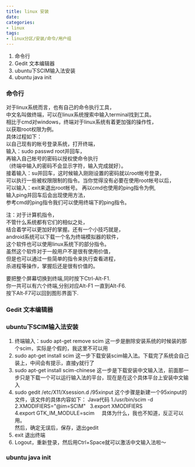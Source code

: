 ```yaml
---
title: linux 安装
date:
categories:
- linux
tags:
- linux分区/安装/命令/用户组
---
```


1. 命令行
2. Gedit 文本编辑器
3. ubuntu下SCIM输入法安装
4. ubuntu java init


### 命令行
对于linux系统而言，也有自己的命令执行工具，  
中文名叫做终端，可以在linux系统搜索中输入terminal找到工具。  
相比于cmd对windows，终端对于linux系统有着更加强的操作性，  
以获取root权限为例。  
具体过程如下：  
以自己现有的帐号登录系统，打开终端，  
输入：sudo passwd root并回车，  
再输入自己帐号的密码以授权使命令执行  
（终端中输入的密码不会显示字符，输入完成就好）。  
接着输入：su并回车，这时候输入刚刚设置的密码就以root帐号登录，  
可以执行一些被权限限制的指令。当你觉得没有必要在使用root帐号以后，  
可以输入：exit来退出root帐号。 
再以cmd也使用的ping指令为例,  
输入ping并回车后会出现使用方法，  
参考cmd的ping指令我们可以使用终端下的ping指令。  

注：对于计算机指令，  
不管什么系统都有它们的相似之处，  
结合着学可以更加好的掌握。还有一个小技巧就是，  
android系统可以下载一个名为终端模拟器的软件，  
这个软件也可以使用linux系统下的部分指令。  
虽然这个软件对于一般用户不是很有使用价值，  
但是也可以通过一些简单的指令来执行查看进程，  
杀进程等操作，掌握后还是很有价值的。  

要把整个屏幕切换到终端,同时按下Ctrl-Alt-F1.   
你一共可以有六个终端,分别对应Alt-F1 一直到Alt-F6.  
按下Alt-F7可以回到图形界面下.  

### Gedit 文本编辑器



### ubuntu下SCIM输入法安装

1. 终端输入：sudo apt-get remove scim
这一步是删除安装系统的时候装的那个scim，实际是个假的，我这里不可以用
2. sudo apt-get install scim
这一步下载安装scim输入法。下载完了系统会自己装上，中间会有提示，直接y就行了
3. sudo apt-get install scim-chinese
这一步是下载安装中文输入法，前面那一步只是下载一个可以运行输入法的平台，现在是在这个具体平台上安装中文输入
4. sudo gedit /etc/X11/Xsession.d /95xinput
这个步骤是新建一个95xinput的文件，该文件的具体内容如下：
Java代码
  1./usr/bin/scim -d  
  2.XMODIFIERS="@im=SCIM"  
  3.export XMODIFIERS  
  4.export GTK_IM_MODULE=scim  
  具体为什么，我也不知道，反正可以用。  
  然后，确定无误后，保存，退出gedit  
5. exit 退出终端
6. Logout，重新登录，然后用Ctrl+Space就可以激活中文输入法啦～

### ubuntu java init
